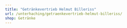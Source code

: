 ```yaml
---
title: "Getränkevertrieb Helmut Billeriss"
url: /unterhaching/getraenkevertrieb-helmut-billeriss/
shop: Getränke
---
```

